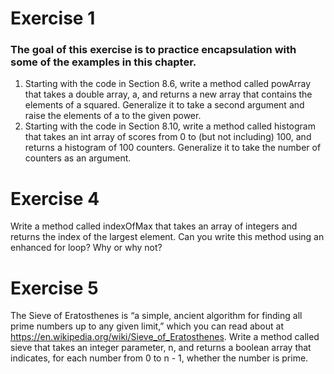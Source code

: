 # Exercise 1
### The goal of this exercise is to practice encapsulation with some of the examples in this chapter.
1. Starting with the code in Section 8.6, write a method called powArray that takes a double array, a, and returns a new array that contains the elements of a squared. Generalize it to take a second argument and raise the elements of a to the given power.
2. Starting with the code in Section 8.10, write a method called histogram that takes an int array of scores from 0 to (but not including) 100, and returns a histogram of 100 counters. Generalize it to take the number of counters as an argument.

# Exercise 4
Write a method called indexOfMax that takes an array of integers and returns the index of the largest element. Can you write this method using an enhanced for loop? Why or why not?

# Exercise 5
The Sieve of Eratosthenes is “a simple, ancient algorithm for finding all prime numbers up to any given limit,” which you can read about at https://en.wikipedia.org/wiki/Sieve_of_Eratosthenes.
Write a method called sieve that takes an integer parameter, n, and returns a boolean array that indicates, for each number from 0 to n - 1, whether the number is prime.